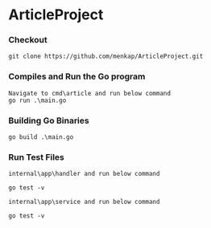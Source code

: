 # ArticleProject
### Checkout
```
git clone https://github.com/menkap/ArticleProject.git
```
### Compiles and Run the Go program
```
Navigate to cmd\article and run below command
go run .\main.go
```
### Building Go Binaries
```
go build .\main.go
```

### Run Test Files
```
internal\app\handler and run below command

go test -v
```
```
internal\app\service and run below command

go test -v
```
